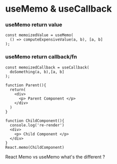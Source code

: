# useMemo & useCallback

### useMemo return value
```
const memoizedValue = useMemo(
  () => computeExpensiveValue(a, b), [a, b]
);
```

### useMemo return callback/fn
```
const memoizedCallback = useCallback(
  doSomething(a, b),[a, b]
);
```

```
function Parent(){
  return(
    <div>
      <p> Parent Component </p>
    </div>
  )
}

function ChildComponent(){
  console.log('re-render')
  <div>
    <p> Child Component </p> 
  </div>
}
React.memo(ChildComponent)
```



React Memo vs useMemo what's the different ?
